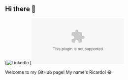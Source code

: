 ## Hi there 👋

[![LinkedIn](https://www.linkedin.com/in/ricardo-guerra-463635161/)
[![Gmail](rikkug491@gmail.com)

Welcome to my GitHub page! My name's Ricardo! 😁

<!--
**RikkuX491/RikkuX491** is a ✨ _special_ ✨ repository because its `README.md` (this file) appears on your GitHub profile.

Here are some ideas to get you started:

- 🔭 I’m currently working on ...
- 🌱 I’m currently learning ...
- 👯 I’m looking to collaborate on ...
- 🤔 I’m looking for help with ...
- 💬 Ask me about ...
- 📫 How to reach me: ...
- 😄 Pronouns: ...
- ⚡ Fun fact: ...
-->
